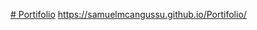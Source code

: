 [# Portifolio](https://samuelmcangussu.github.io/Portifolio/) https://samuelmcangussu.github.io/Portifolio/
